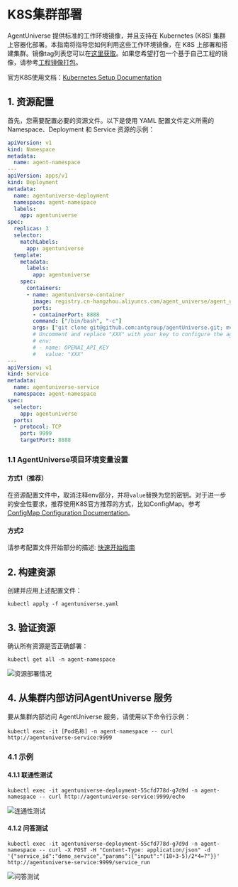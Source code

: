 # K8S集群部署
AgentUniverse 提供标准的工作环境镜像，并且支持在 Kubernetes (K8S) 集群上容器化部署。本指南将指导您如何利用这些工作环境镜像，在 K8S 上部署和搭建集群。镜像tag列表您可以在[这里获取](https://cr.console.aliyun.com/repository/cn-hangzhou/agent_universe/agent_universe/images)。如果您希望打包一个基于自己工程的镜像，请参考[工程镜像打包](./工程镜像打包.md)。

官方K8S使用文档：[Kubernetes Setup Documentation](https://kubernetes.io/docs/setup/)

## 1. 资源配置

首先，您需要配置必要的资源文件。以下是使用 YAML 配置文件定义所需的 Namespace、Deployment 和 Service 资源的示例：

```yaml
apiVersion: v1
kind: Namespace
metadata:
  name: agent-namespace
---
apiVersion: apps/v1
kind: Deployment
metadata:
  name: agentuniverse-deployment
  namespace: agent-namespace
  labels:
    app: agentuniverse
spec:
  replicas: 3
  selector:
    matchLabels:
      app: agentuniverse
  template:
    metadata:
      labels:
        app: agentuniverse
    spec:
      containers:
      - name: agentuniverse-container
        image: registry.cn-hangzhou.aliyuncs.com/agent_universe/agent_universe:0.0.14b1_centos8
        ports:
        - containerPort: 8888
        command: ["/bin/bash", "-c"]
        args: ["git clone git@github.com:antgroup/agentUniverse.git; mv agentUniverse/sample_standard_app /usr/local/etc/workspace/project; /bin/bash --login /usr/local/etc/workspace/shell/start.sh"]
        # Uncomment and replace "XXX" with your key to configure the agent
        # env:
        # - name: OPENAI_API_KEY
        #   value: "XXX"
---
apiVersion: v1
kind: Service
metadata:
  name: agentuniverse-service
  namespace: agent-namespace
spec:
  selector:
    app: agentuniverse
  ports:
  - protocol: TCP
    port: 9999
    targetPort: 8888
```

### 1.1 AgentUniverse项目环境变量设置

#### 方式1（推荐）

在资源配置文件中，取消注释env部分，并将`value`替换为您的密钥。对于进一步的安全性要求，推荐使用K8S官方推荐的方式，比如ConfigMap。参考 [ConfigMap Configuration Documentation](https://kubernetes.io/docs/tasks/configure-pod-container/configure-pod-configmap/)。

#### 方式2

请参考配置文件开始部分的描述: [快速开始指南](../../../开始使用/3.快速构建单体智能体.md)

## 2. 构建资源

创建并应用上述配置文件：

```
kubectl apply -f agentuniverse.yaml
```

## 3. 验证资源

确认所有资源是否正确部署：

```
kubectl get all -n agent-namespace
```
![资源部署情况](../../../../_picture/k8s_resource.png)
## 4. 从集群内部访问AgentUniverse 服务

要从集群内部访问 AgentUniverse 服务，请使用以下命令行示例：

```
kubectl exec -it [Pod名称] -n agent-namespace -- curl http://agentuniverse-service:9999
```

### 4.1 示例

#### 4.1.1 联通性测试

```
kubectl exec -it agentuniverse-deployment-55cfd778d-g7d9d -n agent-namespace -- curl http://agentuniverse-service:9999/echo
```

![连通性测试](../../../../_picture/k8s_hello.png)
#### 4.1.2 问答测试

```
kubectl exec -it agentuniverse-deployment-55cfd778d-g7d9d -n agent-namespace -- curl -X POST -H "Content-Type: application/json" -d '{"service_id":"demo_service","params":{"input":"(18+3-5)/2*4=?"}}' http://agentuniverse-service:9999/service_run
```

![问答测试](../../../../_picture/k8s_question.png)